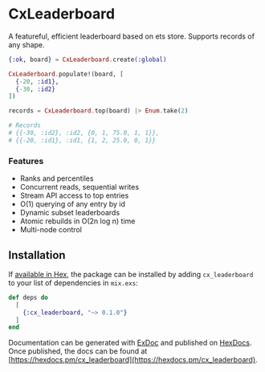 # CxLeaderboard

A featureful, efficient leaderboard based on ets store. Supports records of any shape.

```elixir
{:ok, board} = CxLeaderboard.create(:global)

CxLeaderboard.populate!(board, [
  {-20, :id1},
  {-30, :id2}
])

records = CxLeaderboard.top(board) |> Enum.take(2)

# Records
# {{-30, :id2}, :id2, {0, 1, 75.0, 1, 1}},
# {{-20, :id1}, :id1, {1, 2, 25.0, 0, 1}}
```

### Features

* Ranks and percentiles
* Concurrent reads, sequential writes
* Stream API access to top entries
* O(1) querying of any entry by id
* Dynamic subset leaderboards
* Atomic rebuilds in O(2n log n) time
* Multi-node control

## Installation

If [available in Hex](https://hex.pm/docs/publish), the package can be installed
by adding `cx_leaderboard` to your list of dependencies in `mix.exs`:

```elixir
def deps do
  [
    {:cx_leaderboard, "~> 0.1.0"}
  ]
end
```

Documentation can be generated with [ExDoc](https://github.com/elixir-lang/ex_doc)
and published on [HexDocs](https://hexdocs.pm). Once published, the docs can
be found at [https://hexdocs.pm/cx_leaderboard](https://hexdocs.pm/cx_leaderboard).
